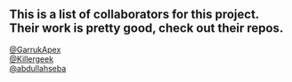## This is a list of collaborators for this project. Their work is pretty good, check out their repos. 
[@GarrukApex](https://github.com/GarrukApex)  
[@Killergeek](https://github.com/killergeek)  
[@abdullahseba](https://github.com/abdullahseba)  

